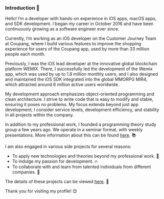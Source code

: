 ### Introduction 👋
Hello! I’m a developer with hands-on experience in iOS apps, macOS apps, and SDK development.
I began my career in October 2016 and have been continuously growing as a software engineer ever since.

Currently, I’m working as an iOS developer on the Customer Journey Team at Coupang,
where I build various features to improve the shopping experience for users of the Coupang app,
used by more than 33 million people each month.

Previously, I was the iOS lead developer at the innovative global blockchain platform WEMIX.
There, I successfully led the development of the Wemix app, which was used by up to 1.8 million monthly users,
and I also designed and maintained the iOS SDK integrated into the global MMORPG MIR4, which attracted around 6 million active users worldwide.
  
My development approach emphasizes object-oriented programming and clean architecture. I strive to write code that is easy to modify and stable, ensuring it poses no problems. My focus extends beyond just app development; I consider service levels, development efficiency, and stability in all projects within the company.  
  
In addition to my professional work, I founded a programming theory study group a few years ago. We operate in a seminar format, with weekly presentations. More information about this can be found [here](https://github.com/WBBookStudy/Notice). 📚  
  
I am also engaged in various side projects for several reasons:
 - To apply new technologies and theories beyond my professional work. 🔧
 - To indulge my passion for development. 🔥
 - To collaborate with and learn from talented individuals from different companies. 🤝  
  
The details of these projects can be viewed [here](https://github.com/Team-Archive). 📂  
  
Thank you for visiting my profile! 😊
